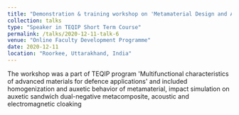 ```yaml
---
title: "Demonstration & training workshop on 'Metamaterial Design and Analysis using ANSYS Mechnaical and HFSS'"
collection: talks
type: "Speaker in TEQIP Short Term Course"
permalink: /talks/2020-12-11-talk-6
venue: "Online Faculty Development Programme"
date: 2020-12-11
location: "Roorkee, Uttarakhand, India"
---
```


The workshop was a part of TEQIP program 'Multifunctional characteristics of advanced materials for defence applications' and included homogenization and auxetic behavior of metamaterial, impact simulation on auxetic sandwich dual-negative metacomposite, acoustic and electromagnetic cloaking
